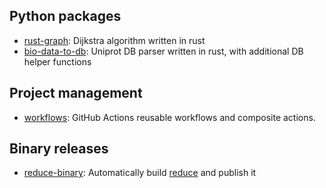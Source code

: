 ## Python packages
- [rust-graph](https://github.com/deargen/rust-graph): Dijkstra algorithm written in rust
- [bio-data-to-db](https://github.com/deargen/bio-data-to-db): Uniprot DB parser written in rust, with additional DB helper functions

## Project management
- [workflows](https://github.com/deargen/workflows): GitHub Actions reusable workflows and composite actions.

## Binary releases
- [reduce-binary](https://github.com/deargen/reduce-binary): Automatically build [reduce](https://github.com/rlabduke/reduce) and publish it
